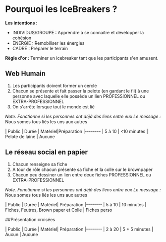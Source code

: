 # Pourquoi les IceBreakers ? 

**Les intentions :**
- INDIVIDUS/GROUPE : Apprendre à se connaitre et développer la cohésion
- ENERGIE : Remobiliser les énergies
- CADRE : Préparer le terrain

**Règle d'or :** Terminer un icebreaker tant que les participants s'en amusent.

## Web Humain
1. Les participants doivent former un cercle
2. Chacun se présente et fait passer la pelote (en gardant le fil) à une personne avec laquelle elle possède un lien PROFESSIONNEL ou EXTRA-PROFESSIONNEL
3. On s'arrête lorsque tout le monde est lié

*Note. Fonctionne si les personnes ont déjà des liens entre eux*
*Le message :* Nous somes tous liés les uns aux autres

| Public | Durée | Matériel|Préparation
|--------
| 5 à 10 | <10 minutes | Pelote de laine | Aucune

## Le réseau social en papier
1. Chacun renseigne sa fiche 
2. A tour de rôle chacun présente sa fiche et la colle sur le brownpaper
3. Chacun peu dessiner un lien entre deux fiches PROFESSIONNEL ou EXTRA-PROFESSIONNEL

*Note. Fonctionne si les personnes ont déjà des liens entre eux*
*Le message :* Nous somes tous liés les uns aux autres

| Public | Durée | Matériel| Préparation
|--------
| 5 à 10 | 10 minutes | Fiches, Feutres, Brown paper et Colle | Fiches perso

##Présentation croisées

| Public | Durée | Matériel| Préparation
|--------
|  2 à 20  |   5 + 5 minutes   |   Aucun  | Aucune